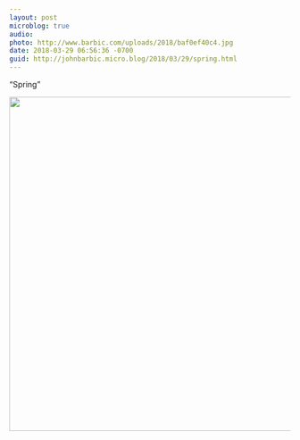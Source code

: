 ```yaml
---
layout: post
microblog: true
audio: 
photo: http://www.barbic.com/uploads/2018/baf0ef40c4.jpg
date: 2018-03-29 06:56:36 -0700
guid: http://johnbarbic.micro.blog/2018/03/29/spring.html
---
```

“Spring”

<img src="http://www.barbic.com/uploads/2018/baf0ef40c4.jpg" width="600" height="599" />
